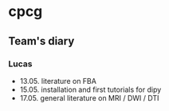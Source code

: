 # cpcg

## Team's diary

### Lucas
* 13.05. literature on FBA
* 15.05. installation and first tutorials for dipy
* 17.05. general literature on MRI / DWI / DTI
